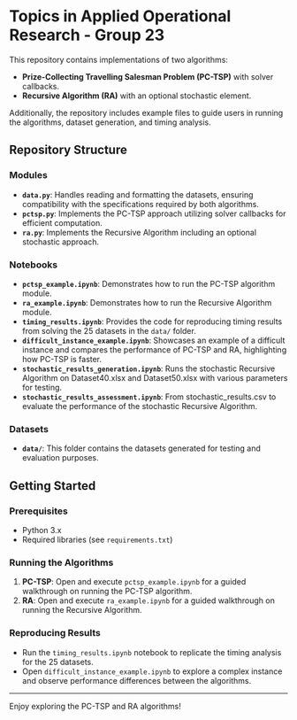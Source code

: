 # Topics in Applied Operational Research - Group 23

This repository contains implementations of two algorithms: 
- **Prize-Collecting Travelling Salesman Problem (PC-TSP)** with solver callbacks.
- **Recursive Algorithm (RA)** with an optional stochastic element.

Additionally, the repository includes example files to guide users in running the algorithms, dataset generation, and timing analysis.

## Repository Structure

### Modules
- **`data.py`**: Handles reading and formatting the datasets, ensuring compatibility with the specifications required by both algorithms.
- **`pctsp.py`**: Implements the PC-TSP approach utilizing solver callbacks for efficient computation.
- **`ra.py`**: Implements the Recursive Algorithm including an optional stochastic approach.

### Notebooks
- **`pctsp_example.ipynb`**: Demonstrates how to run the PC-TSP algorithm module.
- **`ra_example.ipynb`**: Demonstrates how to run the Recursive Algorithm module.
- **`timing_results.ipynb`**: Provides the code for reproducing timing results from solving the 25 datasets in the `data/` folder.
- **`difficult_instance_example.ipynb`**: Showcases an example of a difficult instance and compares the performance of PC-TSP and RA, highlighting how PC-TSP is faster.
- **`stochastic_results_generation.ipynb`**: Runs the stochastic Recursive Algorithm on Dataset40.xlsx and Dataset50.xlsx with various parameters for testing.
- **`stochastic_results_assessment.ipynb`**: From stochastic_results.csv to evaluate the performance of the stochastic Recursive Algorithm.

### Datasets
- **`data/`**: This folder contains the datasets generated for testing and evaluation purposes.

## Getting Started

### Prerequisites
- Python 3.x
- Required libraries (see `requirements.txt`)

### Running the Algorithms
1. **PC-TSP**: Open and execute `pctsp_example.ipynb` for a guided walkthrough on running the PC-TSP algorithm.
2. **RA**: Open and execute `ra_example.ipynb` for a guided walkthrough on running the Recursive Algorithm.

### Reproducing Results
- Run the `timing_results.ipynb` notebook to replicate the timing analysis for the 25 datasets.
- Open `difficult_instance_example.ipynb` to explore a complex instance and observe performance differences between the algorithms.

---

Enjoy exploring the PC-TSP and RA algorithms!